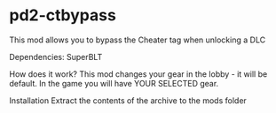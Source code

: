 # pd2-ctbypass
This mod allows you to bypass the Cheater tag when unlocking a DLC

Dependencies:
SuperBLT

How does it work?
This mod changes your gear in the lobby - it will be default. In the game you will have YOUR SELECTED gear.

Installation
Extract the contents of the archive to the mods folder

